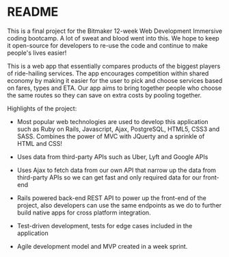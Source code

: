 # README

This is a final project for the Bitmaker 12-week Web Development Immersive coding bootcamp. A lot of sweat and blood went into this. We hope to keep it open-source for developers to re-use the code and continue to make people's lives easier! 

This is a web app that essentially compares products of the biggest players of ride-hailing services. The app encourages competition within shared economy by making it easier for the user to pick and choose services based on fares, types and ETA. Our app aims to bring together people who choose the same routes so they can save on extra costs by pooling together. 

Highlights of the project:

* Most popular web technologies are used to develop this application such as Ruby on Rails, Javascript, Ajax, PostgreSQL, HTML5, CSS3 and SASS. Combines the power of MVC with JQuerty and a sprinkle of HTML and CSS! 

* Uses data from third-party APIs such as Uber, Lyft and Google APIs

* Uses Ajax to fetch data from our own API that narrow up the data from third-party APIs so we can get fast and only required data for our front-end

* Rails powered back-end REST API to power up the front-end of the project, also developers can use the same endpoints as we do to further build native apps for cross platform integration.

* Test-driven development, tests for edge cases included in the application

* Agile development model and MVP created in a week sprint. 


